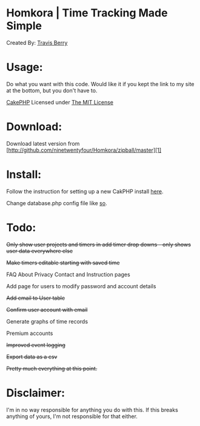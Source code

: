 Homkora | Time Tracking Made Simple
========
Created By: [Travis Berry][2]

Usage: 
===============
Do what you want with this code. Would like it if you kept the link to my site at the bottom, but you don't have to. 

[CakePHP][3] Licensed under [The MIT License][4]

 
Download:
=========
Download latest version from [http://github.com/ninetwentyfour/Homkora/zipball/master][1]

Install:
=========
Follow the instruction for setting up a new CakPHP install [here][5].

Change database.php config file like [so][6].

Todo:
======================== 

<del>Only show user projects and timers in add timer drop downs - only shows user data everywhere else</del>

<del>Make timers editable starting with saved time</del>

FAQ About Privacy Contact and Instruction pages

Add page for users to modify password and account details

<del>Add email to User table</del>

<del>Confirm user account with email</del>

Generate graphs of time records

Premium accounts

<del>Improved event logging</del>

<del>Export data as a csv</del>

<del>Pretty much everything at this point.</del>


Disclaimer:
===========
I'm in no way responsible for anything you do with this. If this breaks anything of yours, I'm not responsible for that either.

  [1]: http://github.com/ninetwentyfour/Homkora/zipball/master
  [2]: http://www.travisberry.com
  [3]: http://cakephp.org/
  [4]: http://www.opensource.org/licenses/mit-license.php
  [5]: http://book.cakephp.org/view/914/Production
  [6]: http://book.cakephp.org/view/922/Database-Configuration
